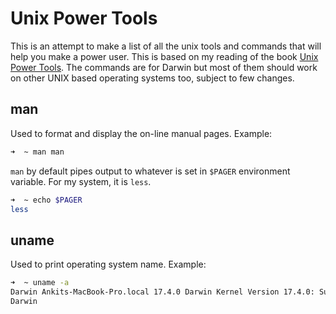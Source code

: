 # Unix Power Tools 
This is an attempt to make a list of all the unix tools and commands that will help you make a power user. 
This is based on my reading of the book [Unix Power Tools](https://www.goodreads.com/book/show/172314.UNIX_Power_Tools).
The commands are for Darwin but most of them should work on other UNIX based operating systems too, subject to few changes.

## man

Used to format and display the on-line manual pages. Example: 
```zsh
➜  ~ man man
```

`man` by default pipes output to whatever is set in `$PAGER` environment variable.
For my system, it is `less`.

```zsh
➜  ~ echo $PAGER
less
```

## uname

Used to print operating system name. Example:

```zsh
➜  ~ uname -a
Darwin Ankits-MacBook-Pro.local 17.4.0 Darwin Kernel Version 17.4.0: Sun Dec 17 09:19:54 PST 2017; root:xnu-4570.41.2~1/RELEASE_X86_64 x86_64
Darwin
```
